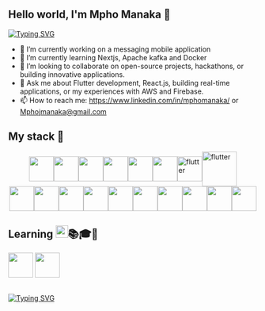 ## Hello world, I'm Mpho Manaka 🐧
[![Typing SVG](https://readme-typing-svg.demolab.com/?lines=Software+Developer;Continuous+Learner)](https://git.io/typing-svg)

- 🔭 I’m currently working on a messaging mobile application
- 🌱 I’m currently learning Nextjs, Apache kafka and Docker
- 👯 I’m looking to collaborate on open-source projects, hackathons, or building innovative applications.
- 💬 Ask me about Flutter development, React.js, building real-time applications, or my experiences with AWS and Firebase.
- 📫 How to reach me: https://www.linkedin.com/in/mphomanaka/ or Mphojmanaka@gmail.com
  
## My stack 🧰


  <div style="display: flex; flex-direction: row; justify-content: center; align-items: center;">
  <image src="https://github.com/user-attachments/assets/095de2bf-46c4-47c4-a51a-ab8c4fb43c11" width="50" height="50">
  <image src="https://github.com/user-attachments/assets/2205dd32-2f2a-4154-9d6a-bb0d9a3905ab" width="50" height="50" margin: 100>
  <image src="https://github.com/user-attachments/assets/5eb18fdc-5ab4-46f8-95b4-5da9cfad9cc6" width="50" height="50"  marginLeft: 25>
   <image src="https://github.com/user-attachments/assets/54fbb9b4-7e17-40f2-b831-53c963fd7cac" width="50" height="50"  marginLeft: 25>      
<image src="https://github.com/user-attachments/assets/dfe7bf93-0d32-4dc6-b875-472b4a064471" width="50" height="50"  marginLeft: 25>  
    <image src="https://github.com/user-attachments/assets/1f390284-ca55-4df0-8cac-d5520a75310e" width="50" height="50"  marginLeft: 25>
    <image src="https://github.com/user-attachments/assets/89d77f81-5df9-4f2f-8cc4-20f46301eba8" alt="flutter" width="50" height="50"  marginLeft: 25>
     <image src="https://github.com/user-attachments/assets/eadc8c2a-891a-4e4e-9283-e61952a34e37" alt="flutter" width="70" height="70"  marginLeft: 25>
</div>


<div style="display: flex; flex-direction: row; justify-content: center; align-items: center;">
  <image src="https://github.com/user-attachments/assets/835f764c-9b49-4dc1-9301-c27628e1a2e6" width="50" height="50">
   <image src="https://github.com/user-attachments/assets/20b2ded1-fe81-4bf0-8a95-6a9e40abe488" width="50" height="50">
   <image src="https://github.com/user-attachments/assets/e0c11d65-bbdb-4aeb-824f-9888f9f4b09e" width="50" height="50">
   <image src="https://github.com/user-attachments/assets/0c2aad9c-23ab-4e1f-a282-6bdda53f6afc" width="50" height="50">
      <image src="https://github.com/user-attachments/assets/7b535a36-7604-4697-8507-a78ec5f2d2f9" width="50" height="50">
  <image src="https://github.com/user-attachments/assets/25b9f309-428b-4569-94a5-1c6305c1eb79" width="50" height="50">
    <image src="https://github.com/user-attachments/assets/613a7c14-e40d-42c5-a5d0-5ec48099759b" width="50" height="50">
<image src="https://github.com/user-attachments/assets/e1a0b201-bf5e-4222-b229-6265d5d412d9" width="50" height="50">
  <image src="https://github.com/user-attachments/assets/5455c34a-f65c-4b0c-8002-c95652e48af2" width="50" height="50">
  <image src="https://github.com/user-attachments/assets/f375646a-e8c2-47bf-8a5e-b2a83cb33ccf" width="50" height="50">
</div>

## Learning <image src="https://github.com/user-attachments/assets/71040a04-276a-4306-a69f-63b9695b0c65" width="25" height="25">📚🎓🧠 
<image src="https://github.com/user-attachments/assets/c5ab9315-e1ee-4d4c-b476-431f39e5f3c1" width="50" height="50">
<image src="https://github.com/user-attachments/assets/a92a90fe-a9cc-46c2-89f3-db9e234bf347" width="50" height="50">



##
[![Typing SVG](https://readme-typing-svg.demolab.com/?lines=Thank+you+for+your+visit🙏)](https://git.io/typing-svg)


